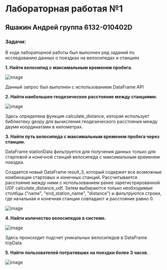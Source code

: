 # Лабораторная работая №1
## Яшакин Андрей группа 6132-010402D
### Задачи: 
В ходе лабораторной работы был выполнен ряд заданий по исследованию данных о поездках на велосипедах и станциях

**1. Найти велосипед с максимальным временем пробега.** 

![image](https://github.com/andiyash/bigData/assets/145579445/5f12a605-0de9-4827-b008-9c5119d0feda)

Данный запрос был выполнен с использованием DataFrame API

**2. Найти наибольшее геодезическое расстояние между станциями.**  

![image](https://github.com/andiyash/bigData/assets/145579445/f9d9f93d-82db-41b1-9eb3-d22ad3e20310)

Здесь определена функция calculate_distance, которая использует библиотеку geopy для вычисления геодезического расстояния между двумя координатами в километрах.

**3. Найти путь велосипеда с максимальным временем пробега через станции.**

DataFrame stationData фильтруется для получения данных только для стартовой и конечной станций велосипеда с максимальным временем поездки.

Создается новый DataFrame result_3, который содержит все возможные комбинации стартовых и конечных станций. Рассчитывается расстояние между ними с использованием ранее зарегистрированной UDF calculate_distance_udf. Затем выбираются только необходимые столбцы ("name", "end_station_name", "distance") и фильтруются строки, где начальная и конечная станции совпадают и расстояние равно 0.

![image](https://github.com/andiyash/bigData/assets/145579445/174c0652-2419-4683-8fc7-9532a205841a)

**4. Найти количество велосипедов в системе.**

![image](https://github.com/andiyash/bigData/assets/145579445/9c37d4dd-9a01-4f14-b72f-6cdc40480cf6)

Здесь происходит подсчет уникальных велосипедов в DataFrame tripData

**5. Найти пользователей потративших на поездки более 3 часов.**

![image](https://github.com/andiyash/bigData/assets/145579445/64b7cbbf-a67f-4538-b81d-e6975875da20)
